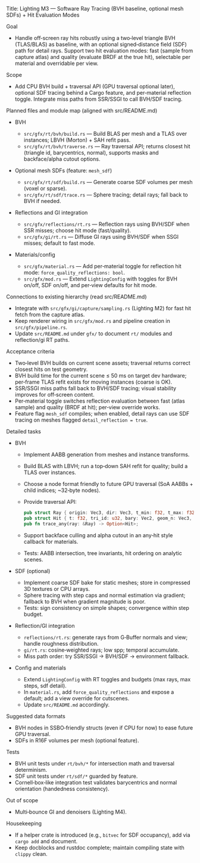 Title: Lighting M3 — Software Ray Tracing (BVH baseline, optional mesh SDFs) + Hit Evaluation Modes

Goal
- Handle off‑screen ray hits robustly using a two‑level triangle BVH (TLAS/BLAS) as baseline, with an optional signed‑distance field (SDF) path for detail rays. Support two hit evaluation modes: fast (sample from capture atlas) and quality (evaluate BRDF at the true hit), selectable per material and overridable per view.

Scope
- Add CPU BVH build + traversal API (GPU traversal optional later), optional SDF tracing behind a Cargo feature, and per‑material reflection toggle. Integrate miss paths from SSR/SSGI to call BVH/SDF tracing.

Planned files and module map (aligned with src/README.md)
- BVH
  - `src/gfx/rt/bvh/build.rs` — Build BLAS per mesh and a TLAS over instances; LBVH (Morton) + SAH refit pass.
  - `src/gfx/rt/bvh/traverse.rs` — Ray traversal API; returns closest hit (triangle id, barycentrics, normal), supports masks and backface/alpha cutout options.

- Optional mesh SDFs (feature: `mesh_sdf`)
  - `src/gfx/rt/sdf/build.rs` — Generate coarse SDF volumes per mesh (voxel or sparse).
  - `src/gfx/rt/sdf/trace.rs` — Sphere tracing; detail rays; fall back to BVH if needed.

- Reflections and GI integration
  - `src/gfx/reflections/rt.rs` — Reflection rays using BVH/SDF when SSR misses; choose hit mode (fast/quality).
  - `src/gfx/gi/rt.rs` — Diffuse GI rays using BVH/SDF when SSGI misses; default to fast mode.

- Materials/config
  - `src/gfx/material.rs` — Add per‑material toggle for reflection hit mode: `force_quality_reflections: bool`.
  - `src/gfx/mod.rs` — Extend `LightingConfig` with toggles for BVH on/off, SDF on/off, and per‑view defaults for hit mode.

Connections to existing hierarchy (read src/README.md)
- Integrate with `src/gfx/gi/capture/sampling.rs` (Lighting M2) for fast hit fetch from the capture atlas.
- Keep renderer wiring in `src/gfx/mod.rs` and pipeline creation in `src/gfx/pipeline.rs`.
- Update `src/README.md` under `gfx/` to document `rt/` modules and reflection/gi RT paths.

Acceptance criteria
- Two‑level BVH builds on current scene assets; traversal returns correct closest hits on test geometry.
- BVH build time for the current scene ≤ 50 ms on target dev hardware; per‑frame TLAS refit exists for moving instances (coarse is OK).
- SSR/SSGI miss paths fall back to BVH/SDF tracing; visual stability improves for off‑screen content.
- Per‑material toggle switches reflection evaluation between fast (atlas sample) and quality (BRDF at hit); per‑view override works.
- Feature flag `mesh_sdf` compiles; when enabled, detail rays can use SDF tracing on meshes flagged `detail_reflection = true`.

Detailed tasks
- BVH
  - Implement AABB generation from meshes and instance transforms.
  - Build BLAS with LBVH; run a top‑down SAH refit for quality; build a TLAS over instances.
  - Choose a node format friendly to future GPU traversal (SoA AABBs + child indices; ~32‑byte nodes).
  - Provide traversal API:
    
    ```rust
    pub struct Ray { origin: Vec3, dir: Vec3, t_min: f32, t_max: f32, mask: u32 }
    pub struct Hit { t: f32, tri_id: u32, bary: Vec2, geom_n: Vec3, inst_id: u32, mesh_id: u32 }
    pub fn trace_any(ray: &Ray) -> Option<Hit>;
    ```
  - Support backface culling and alpha cutout in an any‑hit style callback for materials.
  - Tests: AABB intersection, tree invariants, hit ordering on analytic scenes.

- SDF (optional)
  - Implement coarse SDF bake for static meshes; store in compressed 3D textures or CPU arrays.
  - Sphere tracing with step caps and normal estimation via gradient; fallback to BVH when gradient magnitude is poor.
  - Tests: sign consistency on simple shapes; convergence within step budget.

- Reflection/GI integration
  - `reflections/rt.rs`: generate rays from G‑Buffer normals and view; handle roughness distribution.
  - `gi/rt.rs`: cosine‑weighted rays; low spp; temporal accumulate.
  - Miss path order: try SSR/SSGI -> BVH/SDF -> environment fallback.

- Config and materials
  - Extend `LightingConfig` with RT toggles and budgets (max rays, max steps, sdf detail).
  - In `material.rs`, add `force_quality_reflections` and expose a default; add a view override for cutscenes.
  - Update `src/README.md` accordingly.

Suggested data formats
- BVH nodes in SSBO‑friendly structs (even if CPU for now) to ease future GPU traversal.
- SDFs in R16F volumes per mesh (optional feature).

Tests
- BVH unit tests under `rt/bvh/*` for intersection math and traversal determinism.
- SDF unit tests under `rt/sdf/*` guarded by feature.
- Cornell‑box‑like integration test validates barycentrics and normal orientation (handedness consistency).

Out of scope
- Multi‑bounce GI and denoisers (Lighting M4).

Housekeeping
- If a helper crate is introduced (e.g., `bitvec` for SDF occupancy), add via `cargo add` and document.
- Keep docblocks and rustdoc complete; maintain compiling state with `clippy` clean.
